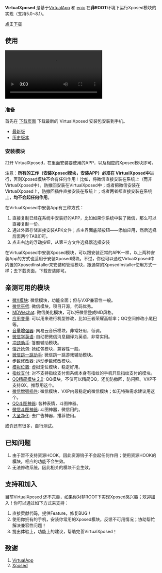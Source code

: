 **VirtualXposed** 是基于[VirtualApp](https://github.com/asLody/VirtualApp) 和 [epic](https://github.com/tiann/epic) 在**非ROOT**环境下运行Xposed模块的实现（支持5.0~8.1)。

[点击下载][latest_version]

## 使用

<video width="320" controls preload> 
    <source src="video.webm"></source> 
</video>

### 准备

首先在 [下载页面](download.md) 下载最新的 VirtualXposed 安装包安装到手机。

- [最新版][latest_version]
- [历史版本](download.md)

### 安装模块

打开 VirtualXposed，在里面安装要使用的APP，以及相应的Xposed模块即可。

注意：**所有的工作（安装Xposed模块，安装APP）必须在 VirtualXposed中**进行，否则Xposed模块不会有任何作用！比如，将微信直接安装在系统上（而非VirtualXposed中），防撤回安装在VirtualXposed中；或者把微信安装在VirtualXposed上，防撤回插件直接安装在系统上；或者两者都直接安装在系统上，**均不会起任何作用**。

在VirtualXposed中安装App有三种方式：

1. 直接复制已经在系统中安装好的APP，比如如果你系统中装了微信，那么可以直接复制一份。
2. 通过外置存储直接安装APK文件；点主界面底部按钮——添加应用，然后选择后面两个TAB即可。
3. 点击右边的浮动按钮，从第三方文件选择器选择安装

在VirtualXposed中安装Xposed模块，可以跟安装正常的APK一样，以上两种安装App的方式也适用于安装Xposed模块。不过，你也可以通过VirtualXposed中内置的XposedInstaller来安装和管理模块，跟通常的XposedInstaller使用方式一样；去下载页面，下载安装即可。 

## 亲测可用的模块

- [微X模块][wx]: 微信模块，功能全面；但与VXP兼容性一般。
- [微信巫师][wxws]: 微信模块，项目开源，代码优秀。
- [MDWechat][mdwechat]: 微信美化模块，可以把微信整成MD风格。
- [应用变量][yybl]: 可以用来进行机型修改，比如王者荣耀高帧率；QQ空间修改小尾巴等。
- [音量增强器][ylzqq]: 网易云音乐模块，非常好用，低调。
- [微信学英语][wxxyy]: 自动把微信消息翻译为英语，非常实用。
- [冲顶助手][cdzs]: 答题辅助模块。
- [情迁抢包][qqqb]: 抢红包模块，兼容性一般。
- [微信跳一跳助手][ttzs]: 微信跳一跳游戏辅助模块。
- [步数修改器][bsxg]: 运动步数修改模块。
- [模拟位置][mnwz]: 虚拟定位模块，稳定好用。
- [指纹支付][zwzf]: 对不支持指纹支付但系统本身有指纹的手机开启指纹支付的模块。
- [QQ精简模块 2.0][qqjj]: QQ模块，不仅可以精简QQ，还能防撤回，防闪照。VXP不支持QX，推荐用这个。
- [微信增强插件][wxzqcj]: 微信模块，VXP内最稳定的微信模块；如无特殊需求建议用这个。
- [QQ斗图神器][qqdtsq]: 各种表情，斗图神器。
- [微信斗图神器][wxdtsq]: 斗图神器，微信用的。
- [大圣净化][dsjh]: 去广告神器，推荐使用。

或许还有很多，自行测试。

## 已知问题

1. 由于暂不支持资源HOOK，因此资源钩子不会起任何作用；使用资源HOOK的模块，相应的功能不会生效。
2. 无法修改系统，因此相关的模块不会生效。

## 支持和加入

目前VirtualXposed 还不完善，如果你对非ROOT下实现Xposed感兴趣；欢迎加入！你可以通过如下方式来支持：

1. 直接贡献代码，提供Feature，修复BUG！
2. 使用你拥有的手机，安装你常用的Xposed模块，反馈不可用情况；协助帮忙解决兼容性问题！
3. 提出体验上，功能上的建议，帮助完善VirtualXposed！

## 致谢

1. [VirtualApp](https://github.com/asLody/VirtualApp)
2. [Xposed](https://github.com/rovo89/Xposed)
    
[latest_version]: http://files.git.oschina.net/group1/M00/03/C9/PaAvDFsPVTGAZ6oDAGjZ4ArO67o005.apk?token=042a78915be6b72cc24dd35dad9aeb78&ts=1527731511&attname=VirtualXposed_0.10.1.apk
[wx]: https://pan.baidu.com/s/1hrOzCnq#list/path=%2Freleases%2Fapk&parentPath=%2Freleases
[wxws]: https://github.com/Gh0u1L5/WechatMagician/releases
[yybl]: https://www.coolapk.com/apk/com.sollyu.xposed.hook.model
[ylzqq]: https://github.com/bin456789/Unblock163MusicClient-Xposed/releases
[wxxyy]: https://www.coolapk.com/apk/com.hiwechart.translate
[cdzs]: https://www.coolapk.com/apk/com.gy.xposed.cddh
[qqqb]: http://repo.xposed.info/module/cn.qssq666.redpacket
[ttzs]: http://repo.xposed.info/module/com.emily.mmjumphelper
[mnwz]: https://www.coolapk.com/apk/com.rong.xposed.fakelocation
[zwzf]: https://github.com/android-hacker/Xposed-Fingerprint-pay/releases
[bsxg]: https://www.coolapk.com/apk/com.specher.sm
[mdwechat]: https://github.com/Blankeer/MDWechat
[wxzqcj]:https://github.com/firesunCN/WechatEnhancement
[qqjj]: https://www.coolapk.com/apk/me.zpp0196.qqsimple
[qqdtsq]: https://www.coolapk.com/apk/x.hook.qqemoji
[wxdtsq]: https://www.coolapk.com/apk/x.hook.emojihook
[dsjh]: https://wiki.ad-gone.com/archives/32/

